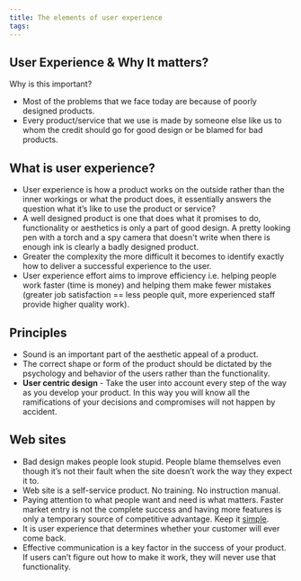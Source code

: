 ```yaml
---
title: The elements of user experience
tags:
---
```

## User Experience & Why It matters?

Why is this important?
- Most of the problems that we face today are because of poorly designed products.
- Every product/service that we use is made by someone else like us to whom the credit should go for good design or be blamed for bad products.

## What is user experience?
- User experience is how a product works on the outside rather than the inner workings or what the product does, it essentially answers the question what it’s like to use the product or service?
- A well designed product is one that does what it promises to do, functionality or aesthetics is only a part of good design. A pretty looking pen with a torch and a spy camera that doesn't write when there is enough ink is clearly a badly designed product.
- Greater the complexity the more difficult it becomes to identify exactly how to deliver a successful experience to the user.
- User experience effort aims to improve efficiency i.e. helping people work faster (time is money) and helping them make fewer mistakes (greater job satisfaction == less people quit, more experienced staff provide higher quality work).

## Principles
- Sound is an important part of the aesthetic appeal of a product.
- The correct shape or form of the product should be dictated by the psychology and behavior of the users rather than the functionality.
- **User centric design** - Take the user into account every step of the way as you develop your product. In this way you will know all the ramifications of your decisions and compromises will not happen by accident.

## Web sites
- Bad design makes people look stupid. People blame themselves even though it’s not their fault when the site doesn’t work the way they expect it to.
- Web site is a self-service product. No training. No instruction manual.
- Paying attention to what people want and need is what matters. Faster market entry is not the complete success and having more features is only a temporary source of competitive advantage. Keep it [simple](https://en.wikipedia.org/wiki/KISS_principle).
- It is user experience that determines whether your customer will ever come back.
- Effective communication is a key factor in the success of your product. If users can’t figure out how to make it work, they will never use that functionality.

